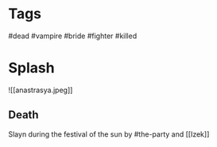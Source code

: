 # Tags
#dead #vampire #bride #fighter #killed 
# Splash
![[anastrasya.jpeg]]
## Death
Slayn during the festival of the sun by #the-party and [[Izek]]

